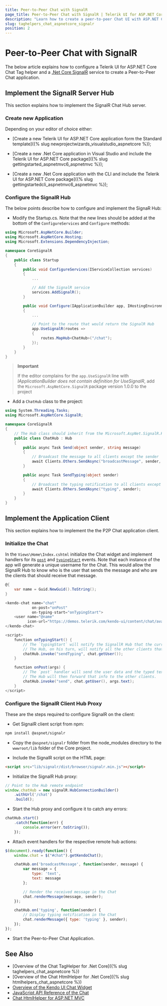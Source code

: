 ```yaml
---
title: Peer-to-Peer Chat with SignalR
page_title: Peer-to-Peer Chat with SignalR | Telerik UI for ASP.NET Core Tag Helpers
description: "Learn how to create a peer-to-peer Chat UI with ASP.NET Core SignalR."
slug: taghelpers_chat_aspnetcore_signalr
position: 2
---
```


# Peer-to-Peer Chat with SignalR

The below article explains how to configure a Telerik UI for ASP.NET Core Chat Tag helper and a [.Net Core SignalR](https://docs.microsoft.com/en-us/aspnet/signalr/) service to create a Peer-to-Peer Chat application.

## Implement the SignalR Server Hub

This section explains how to implement the SignalR Chat Hub server.

### Create new Application

Depending on your editor of choice either:

* [Create a new Telerik UI for ASP.NET Core application form the Standard template]({% slug newprojectwizards_visualstudio_aspnetcore %});

* [Create a new .Net Core application in Visual Studio and include the Telerik UI for ASP.NET Core package]({% slug gettingstarted_aspnetmvc6_aspnetmvc %});

* [Create a new .Net Core application with the CLI and include the Telerik UI for ASP.NET Core package]({% slug gettingstartedcli_aspnetmvc6_aspnetmvc %});

### Configure the SignalR Hub

The below points describe how to configure and implement the SignaR Hub:

* Modify the Startup.cs. Note that the new lines should be added at the bottom of the `ConfigureServices` and `Configure` methods:

```cs
using Microsoft.AspNetCore.Builder;
using Microsoft.AspNetCore.Hosting;
using Microsoft.Extensions.DependencyInjection;

namespace CoreSignalR
{
    public class Startup
    {
        public void ConfigureServices(IServiceCollection services)
        {
            ...

            // Add the SignalR service
            services.AddSignalR();
        }

        public void Configure(IApplicationBuilder app, IHostingEnvironment env)
        {
            ...

            // Point to the route that would return the SignalR Hub
            app.UseSignalR(routes =>
            {
                routes.MapHub<ChatHub>("/chat");
            });
        }
    }
}

```

> **Important**
>
> If the editor complains for the `app.UseSignalR` line with *IApplicationBuilder does not contain definition for UseSignalR*, add the `Microsoft.AspNetCore.SignalR` package version 1.0.0 to the project

* Add a `ChatHub` class to the project:

```cs
using System.Threading.Tasks;
using Microsoft.AspNetCore.SignalR;

namespace CoreSignalR
{
    // The Hub class should inherit from the Microsoft.AspNet.SignalR.Hub
    public class ChatHub : Hub
    {
        public async Task Send(object sender, string message)
        {
            // Broadcast the message to all clients except the sender
            await Clients.Others.SendAsync("broadcastMessage", sender, message);
        }

        public async Task SendTyping(object sender)
        {
            // Broadcast the typing notification to all clients except the sender
            await Clients.Others.SendAsync("typing", sender);
        }
    }
}
```

## Implement the Application Client

This section explains how to implement the the P2P Chat application client.

### Initialize the Chat

In the `Views\Home\Index.cshtml` initialize the Chat widget and implement handlers for its [`post`](https://docs.telerik.com/kendo-ui/api/javascript/ui/chat/events/post) and [`typingStart`](https://docs.telerik.com/kendo-ui/api/javascript/ui/chat/events/typingstart) events. Note that each instance of the app will generate a unique username for the Chat. This would allow the SignalR Hub to know who is the user that sends the message and who are the clients that should receive that message.

```cs
@{
    var name = Guid.NewGuid().ToString();
}

<kendo-chat name="chat"
            on-post="onPost"
            on-typing-start="onTypingStart">
    <user name="@name"
          icon-url="https://demos.telerik.com/kendo-ui/content/chat/avatar.png" />
</kendo-chat>

<script>
    function onTypingStart() {
        // The `typingStart` will notify the SignallR Hub that the current client is typing.
        // The Hub, on his turn, will notify all the other clients that the user has started typing.
        chatHub.invoke("sendTyping", chat.getUser());
    }

    function onPost(args) {
        // The `post` handler will send the user data and the typed text to the SignalR Hub.
        // The Hub will then forward that info to the other clients.
        chatHub.invoke("send", chat.getUser(), args.text);
    }
</script>
```

### Configure the SignalR Client Hub Proxy

These are the steps required to configure SignalR on the client:

* Get SignalR client script from npm:

```sh
npm install @aspnet/signalr
```

* Copy the `@aspnet/signalr` folder from the node_modules directory to the `wwwroot/lib` folder of the Core project.

* Include the SignalR script on the HTML page:

```html
<script src="lib/signalr/dist/browser/signalr.min.js"></script>
```

* Initialize the SignalR Hub proxy:

```js
// Point to the Hub remote endpoint
window.chatHub = new signalR.HubConnectionBuilder()
    .withUrl('/chat')
    .build();
```

* Start the Hub proxy and configure it to catch any errors:

```js
chatHub.start()
    .catch(function(err) {
        console.error(err.toString());
    });
```

* Attach event handlers for the respective remote hub actions:

```js
$(document).ready(function() {
    window.chat = $("#chat").getKendoChat();

    chatHub.on('broadcastMessage', function(sender, message) {
        var message = {
            type: 'text',
            text: message
        };

        // Render the received message in the Chat
        chat.renderMessage(message, sender);
    });

    chatHub.on('typing', function(sender) {
        // Display typing notification in the Chat
        chat.renderMessage({ type: 'typing' }, sender);
    });
});
```

* Start the Peer-to-Peer Chat Application.

## See Also

* [Overview of the Chat TagHelper for .Net Core]({% slug taghelpers_chat_aspnetcore %})
* [Overview of the Chat HtmlHelper for .Net Core]({% slug htmlhelpers_chat_aspnetcore %})
* [Overview of the Kendo UI Chat Widget](http://docs.telerik.com/kendo-ui/controls/conversational-ui/chat/overview)
* [JavaScript API Reference of the Chat](http://docs.telerik.com/kendo-ui/api/javascript/ui/chat)
* [Chat HtmlHelper for ASP.NET MVC](http://docs.telerik.com/aspnet-mvc/helpers/chat/overview)
